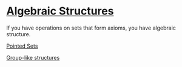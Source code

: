 # [Algebraic Structures](https://en.wikipedia.org/wiki/Algebraic_structure#Examples)

If you have operations on sets that form axioms, you have algebraic structure.

[Pointed Sets](pointed-sets/)

[Group-like structures](group-like/)